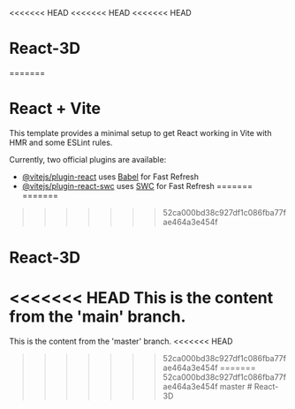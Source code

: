 <<<<<<< HEAD
<<<<<<< HEAD
<<<<<<< HEAD
# React-3D
=======
# React + Vite

This template provides a minimal setup to get React working in Vite with HMR and some ESLint rules.

Currently, two official plugins are available:

- [@vitejs/plugin-react](https://github.com/vitejs/vite-plugin-react/blob/main/packages/plugin-react/README.md) uses [Babel](https://babeljs.io/) for Fast Refresh
- [@vitejs/plugin-react-swc](https://github.com/vitejs/vite-plugin-react-swc) uses [SWC](https://swc.rs/) for Fast Refresh
=======
=======
>>>>>>> 52ca000bd38c927df1c086fba77fae464a3e454f
# React-3D


<<<<<<< HEAD
This is the content from the 'main' branch.
=======
This is the content from the 'master' branch.
<<<<<<< HEAD
>>>>>>> 52ca000bd38c927df1c086fba77fae464a3e454f
=======
>>>>>>> 52ca000bd38c927df1c086fba77fae464a3e454f
>>>>>>> master
#   R e a c t - 3 D  
 